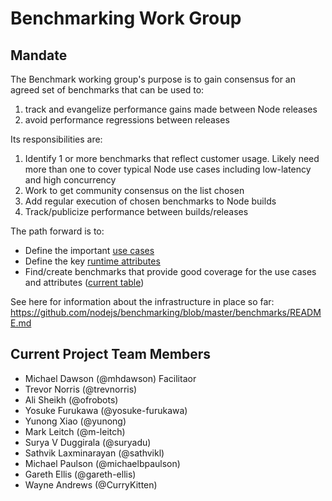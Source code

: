 # Benchmarking Work Group

## Mandate

The Benchmark working group's purpose is to gain consensus for an agreed set of benchmarks that can be used to:

1. track and evangelize performance gains made between Node releases
2. avoid performance regressions between releases

Its responsibilities are:

1. Identify 1 or more benchmarks that reflect customer usage.  Likely need more than one to cover typical Node use cases including low-latency and high concurrency
2. Work to get community consensus on the list chosen
3. Add regular execution of chosen benchmarks to Node builds
4. Track/publicize performance between builds/releases


The path forward is to:
 * Define the important
   [use cases](https://github.com/nodejs/benchmarking/blob/master/docs/use_cases.md)
 * Define the key
   [runtime attributes](https://github.com/nodejs/benchmarking/blob/master/docs/runtime_attributes.md)
 * Find/create benchmarks that provide good coverage for the
   use cases and attributes
   ([current table](https://github.com/nodejs/benchmarking/blob/master/docs/use_cases.md))

See here for information about the infrastructure in place so far:
https://github.com/nodejs/benchmarking/blob/master/benchmarks/README.md

## Current Project Team Members
  + Michael Dawson (@mhdawson) Facilitaor 
  + Trevor Norris (@trevnorris)
  + Ali Sheikh (@ofrobots)
  + Yosuke Furukawa (@yosuke-furukawa)
  + Yunong Xiao (@yunong)
  + Mark Leitch (@m-leitch)
  + Surya V Duggirala (@suryadu)
  + Sathvik Laxminarayan (@sathvikl)
  + Michael Paulson (@michaelbpaulson)
  + Gareth Ellis (@gareth-ellis)
  + Wayne Andrews (@CurryKitten)
